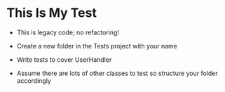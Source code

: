 This Is My Test
============

* This is legacy code; no refactoring!

* Create a new folder in the Tests project with your name

* Write tests to cover UserHandler

* Assume there are lots of other classes to test so structure your folder accordingly 
